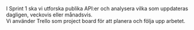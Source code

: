 I Sprint 1 ska vi utforska publika API:er och analysera vilka som uppdateras dagligen, veckovis eller månadsvis.  
Vi använder Trello som project board för att planera och följa upp arbetet.

